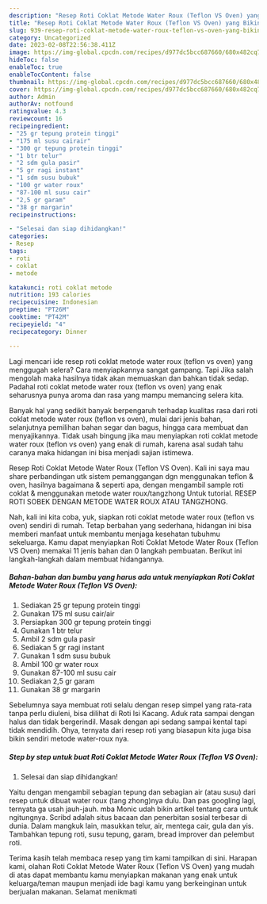 ```yaml
---
description: "Resep Roti Coklat Metode Water Roux (Teflon VS Oven) yang Bikin Ngiler, Buat Buka Puasa Enak"
title: "Resep Roti Coklat Metode Water Roux (Teflon VS Oven) yang Bikin Ngiler, Buat Buka Puasa Enak"
slug: 939-resep-roti-coklat-metode-water-roux-teflon-vs-oven-yang-bikin-ngiler-buat-buka-puasa-enak
category: Uncategorized
date: 2023-02-08T22:56:38.411Z
image: https://img-global.cpcdn.com/recipes/d977dc5bcc687660/680x482cq70/roti-coklat-metode-water-roux-teflon-vs-oven-foto-resep-utama.jpg
hideToc: false
enableToc: true
enableTocContent: false
thumbnail: https://img-global.cpcdn.com/recipes/d977dc5bcc687660/680x482cq70/roti-coklat-metode-water-roux-teflon-vs-oven-foto-resep-utama.jpg
cover: https://img-global.cpcdn.com/recipes/d977dc5bcc687660/680x482cq70/roti-coklat-metode-water-roux-teflon-vs-oven-foto-resep-utama.jpg
author: Admin
authorAv: notfound
ratingvalue: 4.3
reviewcount: 16
recipeingredient:
- "25 gr tepung protein tinggi"
- "175 ml susu cairair"
- "300 gr tepung protein tinggi"
- "1 btr telur"
- "2 sdm gula pasir"
- "5 gr ragi instant"
- "1 sdm susu bubuk"
- "100 gr water roux"
- "87-100 ml susu cair"
- "2,5 gr garam"
- "38 gr margarin"
recipeinstructions:

- "Selesai dan siap dihidangkan!"
categories:
- Resep
tags:
- roti
- coklat
- metode

katakunci: roti coklat metode 
nutrition: 193 calories
recipecuisine: Indonesian
preptime: "PT26M"
cooktime: "PT42M"
recipeyield: "4"
recipecategory: Dinner

---
```



Lagi mencari ide resep roti coklat metode water roux (teflon vs oven) yang menggugah selera? Cara menyiapkannya sangat gampang. Tapi Jika salah mengolah maka hasilnya tidak akan memuaskan dan bahkan tidak sedap. Padahal roti coklat metode water roux (teflon vs oven) yang enak seharusnya punya aroma dan rasa yang mampu memancing selera kita.


Banyak hal yang sedikit banyak berpengaruh terhadap kualitas rasa dari roti coklat metode water roux (teflon vs oven), mulai dari jenis bahan, selanjutnya pemilihan bahan segar dan bagus, hingga cara membuat dan menyajikannya. Tidak usah bingung jika mau menyiapkan roti coklat metode water roux (teflon vs oven) yang enak di rumah, karena asal sudah tahu caranya maka hidangan ini bisa menjadi sajian istimewa.

Resep Roti Coklat Metode Water Roux (Teflon VS Oven). Kali ini saya mau share perbandingan utk sistem pemanggangan dgn menggunakan teflon &amp; oven, hasilnya bagaimana &amp; seperti apa, dengan mengambil sample roti coklat &amp; menggunakan metode water roux/tangzhong Untuk tutorial. RESEP ROTI SOBEK DENGAN METODE WATER ROUX ATAU TANGZHONG.


Nah, kali ini kita coba, yuk, siapkan roti coklat metode water roux (teflon vs oven) sendiri di rumah. Tetap berbahan yang sederhana, hidangan ini bisa memberi manfaat untuk membantu menjaga kesehatan tubuhmu sekeluarga. Kamu dapat menyiapkan Roti Coklat Metode Water Roux (Teflon VS Oven) memakai 11 jenis bahan dan 0 langkah pembuatan. Berikut ini langkah-langkah dalam membuat hidangannya.

<!--inarticleads1-->

##### Bahan-bahan dan bumbu yang harus ada untuk menyiapkan Roti Coklat Metode Water Roux (Teflon VS Oven):

1. Sediakan 25 gr tepung protein tinggi
1. Gunakan 175 ml susu cair/air
1. Persiapkan 300 gr tepung protein tinggi
1. Gunakan 1 btr telur
1. Ambil 2 sdm gula pasir
1. Sediakan 5 gr ragi instant
1. Gunakan 1 sdm susu bubuk
1. Ambil 100 gr water roux
1. Gunakan 87-100 ml susu cair
1. Sediakan 2,5 gr garam
1. Gunakan 38 gr margarin


Sebelumnya saya membuat roti selalu dengan resep simpel yang rata-rata tanpa perlu diuleni, bisa dilihat di Roti Isi Kacang. Aduk rata sampai dengan halus dan tidak bergerindil. Masak dengan api sedang sampai kental tapi tidak mendidih. Ohya, ternyata dari resep roti yang biasapun kita juga bisa bikin sendiri metode water-roux nya. 

<!--inarticleads2-->

##### Step by step untuk buat Roti Coklat Metode Water Roux (Teflon VS Oven):


1. Selesai dan siap dihidangkan!

Yaitu dengan mengambil sebagian tepung dan sebagian air (atau susu) dari resep untuk dibuat water roux (tang zhong)nya dulu. Dan pas googling lagi, ternyata ga usah jauh-jauh. mba Monic udah bikin artikel tentang cara untuk ngitungnya. Scribd adalah situs bacaan dan penerbitan sosial terbesar di dunia. Dalam mangkuk lain, masukkan telur, air, mentega cair, gula dan yis. Tambahkan tepung roti, susu tepung, garam, bread improver dan pelembut roti. 

Terima kasih telah membaca resep yang tim kami tampilkan di sini. Harapan kami, olahan Roti Coklat Metode Water Roux (Teflon VS Oven) yang mudah di atas dapat membantu kamu menyiapkan makanan yang enak untuk keluarga/teman maupun menjadi ide bagi kamu yang berkeinginan untuk berjualan makanan. Selamat menikmati
